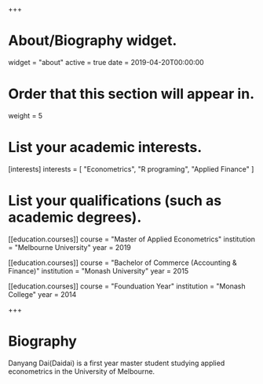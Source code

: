+++
# About/Biography widget.
widget = "about"
active = true
date = 2019-04-20T00:00:00

# Order that this section will appear in.
weight = 5

# List your academic interests.
[interests]
  interests = [
    "Econometrics",
    "R programing",
    "Applied Finance"
  ]

# List your qualifications (such as academic degrees).

[[education.courses]]
  course = "Master of Applied Econometrics"
  institution = "Melbourne University"
  year = 2019
  
[[education.courses]]
  course = "Bachelor of Commerce (Accounting & Finance)"
  institution = "Monash University"
  year = 2015

[[education.courses]]
  course = "Founduation Year"
  institution = "Monash College"
  year = 2014
 
+++

# Biography

Danyang Dai(Daidai) is a first year master student studying applied econometrics in the University of Melbourne. 
